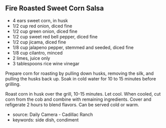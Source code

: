 Fire Roasted Sweet Corn Salsa
-----------------------------

- 4 ears sweet corn, in husk
- 1/2 cup red onion, diced fine
- 1/2 cup green onion, diced fine
- 1/2 cup sweet red bell pepper, diced fine
- 1/2 cup jicama, diced fine
- 1/8 cup jalapeno pepper, stemmed and seeded, diced fine
- 1/8 cup cilantro, minced
- 2 limes, juice only
- 3 tablespoons rice wine vinegar

Prepare corn for roasting by pulling down husks, removing the silk,
and pulling the husks back up.  Soak in cold water for 10 to 15
minutes before grilling.

Roast corn in husk over the grill, 10-15 minutes. Let cool. When
cooled, cut corn from the cob and combine with remaining
ingredients. Cover and refigerate 2 hours to blend flavors. Can be
served cold or warm.

- source: Daily Camera - Cadillac Ranch
- keywords: side dish, condiment
